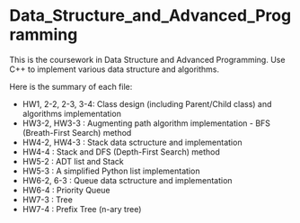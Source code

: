 # Data_Structure_and_Advanced_Programming

This is the coursework in Data Structure and Advanced Programming. Use C++ to implement various data structure and algorithms.

Here is the summary of each file:
- HW1, 2-2, 2-3, 3-4: Class design (including Parent/Child class) and algorithms implementation
- HW3-2, HW3-3      : Augmenting path algorithm implementation - BFS (Breath-First Search) method
- HW4-2, HW4-3      : Stack data sctructure and implementation
- HW4-4             : Stack and DFS (Depth-First Search) method
- HW5-2             : ADT list and Stack
- HW5-3             : A simplified Python list implementation
- HW6-2, 6-3        : Queue data sctructure and implementation
- HW6-4             : Priority Queue
- HW7-3             : Tree
- HW7-4             : Prefix Tree (n-ary tree)
